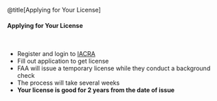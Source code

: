 <div class="slide-bg-style-left"></div><div class="slide-bg-style-right"></div>

@title[Applying for Your License]

#### Applying for Your License

<br>

- Register and login to [IACRA](https://iacra.faa.gov/IACRA/Default.aspx)
- Fill out application to get license
- FAA will issue a temporary license while they conduct a background check
- The process will take several weeks
- **Your license is good for 2 years from the date of issue**  
